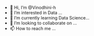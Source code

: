 - 👋 Hi, I’m @Vinodhini-h
- 👀 I’m interested in Data ...
- 🌱 I’m currently learning Data Science...
- 💞️ I’m looking to collaborate on ...
- 📫 How to reach me ...

<!---
Vinodhini-h/Vinodhini-h is a ✨ special ✨ repository because its `README.md` (this file) appears on your GitHub profile.
You can click the Preview link to take a look at your changes.
--->
